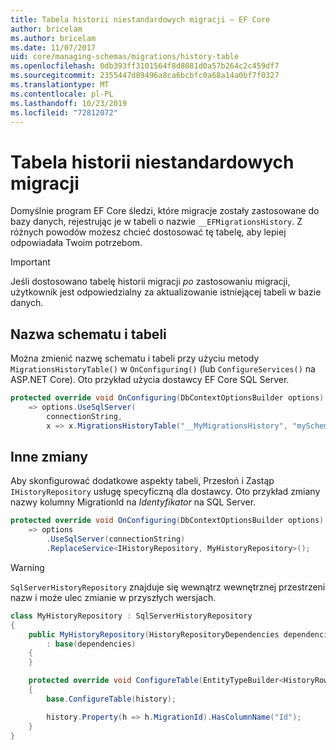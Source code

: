 ```yaml
---
title: Tabela historii niestandardowych migracji — EF Core
author: bricelam
ms.author: bricelam
ms.date: 11/07/2017
uid: core/managing-schemas/migrations/history-table
ms.openlocfilehash: 0db393ff3101564f8d8081d0a57b264c2c459df7
ms.sourcegitcommit: 2355447d89496a8ca6bcbfc0a68a14a0bf7f0327
ms.translationtype: MT
ms.contentlocale: pl-PL
ms.lasthandoff: 10/23/2019
ms.locfileid: "72812072"
---
```

# <a name="custom-migrations-history-table"></a>Tabela historii niestandardowych migracji

Domyślnie program EF Core śledzi, które migracje zostały zastosowane do bazy danych, rejestrując je w tabeli o nazwie `__EFMigrationsHistory`. Z różnych powodów możesz chcieć dostosować tę tabelę, aby lepiej odpowiadała Twoim potrzebom.

> [!IMPORTANT]
> Jeśli dostosowano tabelę historii migracji *po* zastosowaniu migracji, użytkownik jest odpowiedzialny za aktualizowanie istniejącej tabeli w bazie danych.

## <a name="schema-and-table-name"></a>Nazwa schematu i tabeli

Można zmienić nazwę schematu i tabeli przy użyciu metody `MigrationsHistoryTable()` w `OnConfiguring()` (lub `ConfigureServices()` na ASP.NET Core). Oto przykład użycia dostawcy EF Core SQL Server.

``` csharp
protected override void OnConfiguring(DbContextOptionsBuilder options)
    => options.UseSqlServer(
        connectionString,
        x => x.MigrationsHistoryTable("__MyMigrationsHistory", "mySchema"));
```

## <a name="other-changes"></a>Inne zmiany

Aby skonfigurować dodatkowe aspekty tabeli, Przesłoń i Zastąp `IHistoryRepository` usługę specyficzną dla dostawcy. Oto przykład zmiany nazwy kolumny MigrationId na *Identyfikator* na SQL Server.

``` csharp
protected override void OnConfiguring(DbContextOptionsBuilder options)
    => options
        .UseSqlServer(connectionString)
        .ReplaceService<IHistoryRepository, MyHistoryRepository>();
```

> [!WARNING]
> `SqlServerHistoryRepository` znajduje się wewnątrz wewnętrznej przestrzeni nazw i może ulec zmianie w przyszłych wersjach.

``` csharp
class MyHistoryRepository : SqlServerHistoryRepository
{
    public MyHistoryRepository(HistoryRepositoryDependencies dependencies)
        : base(dependencies)
    {
    }

    protected override void ConfigureTable(EntityTypeBuilder<HistoryRow> history)
    {
        base.ConfigureTable(history);

        history.Property(h => h.MigrationId).HasColumnName("Id");
    }
}
```
